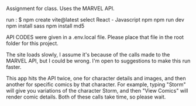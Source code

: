 Assignment for class. Uses the MARVEL API.

run : $ npm create vite@latest select React - Javascript npm npm run dev npm install sass npm install md5

API CODES were given in a .env.local file. Please place that file in the root folder for this project. 

The site loads slowly, I assume it's because of the calls made to the MARVEL API, but I could be wrong. I'm open to suggestions to make this run faster.

This app hits the API twice, one for character details and images, and then another for specific comics by that character. For example, typing "Storm" will give you variations of the character Storm, and then "View Comics" will render comic details. Both of these calls take time, so please wait.
